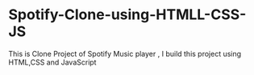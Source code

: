 # Spotify-Clone-using-HTMLL-CSS-JS
This is Clone Project of Spotify Music player , I build this project using HTML,CSS and JavaScript

